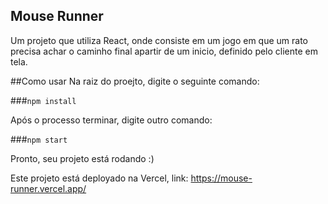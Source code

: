 ## Mouse Runner

Um projeto que utiliza React, onde consiste em um jogo em que um rato precisa achar o caminho final apartir de um inicio, definido pelo cliente em tela.

##Como usar
Na raiz do proejto, digite o seguinte comando:

###`npm install`

Após o processo terminar, digite outro comando:

###`npm start`

Pronto, seu projeto está rodando :)

Este projeto está deployado na Vercel, link: https://mouse-runner.vercel.app/
